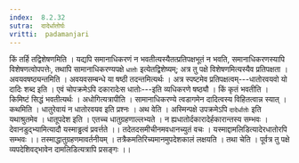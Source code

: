```yaml
---
index:  8.2.32
sutra:  दादेर्धातोर्घः
vritti:  padamanjari
---
```


किं तर्हि तद्विशेषणमिति । यद्यपि समानाधिकरणं न भवतीत्यस्यैतत्प्रतिपक्षभूतं न भवति, समानाधिकरणस्यापि विशेषणत्वोपपत्तेः, तथापि सामानाधिकरण्यपक्षे `धातोः` इत्येतद्विशेष्यम्; अत्र तु पक्षे विशेषणमित्यस्यैव प्रतिपक्षता । अवयवषष्ठ्यन्तमिति । अवयवसम्बन्धे या षष्ठी तदन्तमित्यर्थः । अत्र स्पष्टमेव प्रतिपक्षत्वम्---धातोरवयवो यो दादिः शब्द इति । एवं चोपक्रमेऽपि दकारादेःस धातोः---इति व्यधिकरणे षष्ठ्यौ । किं कृतं भवतीति । किमिष्टं सिद्धं भवतीत्यर्थः । अधोगित्यत्रापीति । सामानाधिकरण्ये त्वडागमेन दादित्वस्य विहितत्वान्न स्यात् । कथमिति । धातुरेवायं न धातोरवयव इति प्रश्नः । अथ वेति । अस्मिन्पक्षे उपक्रमेऽपि `दादेर्धातोः` इति यथाश्रुतमेव । धातूपदेश इति । एतच्च धातुग्रहणाल्लभ्यते ।
न ह्यधातोर्दकारादेर्हकारान्तस्य सम्भवः ।
देवानडुद्भ्यामित्यादौ यस्माड्ढत्वं प्रवर्त्तते ।।
तदेतदसमीचीनमवधानच्युतं वचः ।
यस्माद्दामलिडित्यादेरधातोरपि सम्भवः ।।
तस्माद्धातुग्रहणमावर्तनीयम् । तत्रैकमतिरिच्यमानमुपदेशकालं लक्षयति । तथा चेति । पूर्वत्र तु पक्षे व्यपदेशिवद्भावेन दामलिडित्यत्रापि प्रसङ्गः ।।
